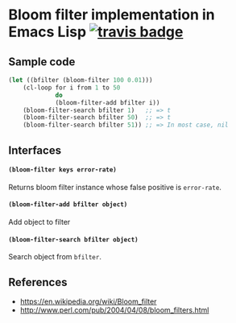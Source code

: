 # Bloom filter implementation in Emacs Lisp [![travis badge][travis-badge]][travis-link]

## Sample code

``` lisp
(let ((bfilter (bloom-filter 100 0.01)))
    (cl-loop for i from 1 to 50
             do
             (bloom-filter-add bfilter i))
    (bloom-filter-search bfilter 1)   ;; => t
    (bloom-filter-search bfilter 50)  ;; => t
    (bloom-filter-search bfilter 51)) ;; => In most case, nil
```

## Interfaces

#### `(bloom-filter keys error-rate)`

Returns bloom filter instance whose false positive is `error-rate`.

#### `(bloom-filter-add bfilter object)`

Add object to filter

#### `(bloom-filter-search bfilter object)`

Search object from `bfilter`.

## References
- https://en.wikipedia.org/wiki/Bloom_filter
- http://www.perl.com/pub/2004/04/08/bloom_filters.html

[travis-badge]: https://travis-ci.org/syohex/emacs-bloom-filter.svg
[travis-link]: https://travis-ci.org/syohex/emacs-bloom-filter
